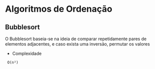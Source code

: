# Algoritmos de Ordenação

## Bubblesort

O Bubblesort baseia-se na ideia de comparar repetidamente pares de elementos adjacentes, e caso exista uma inversão, permutar os valores

- Complexidade

```
 O(n²)
```
